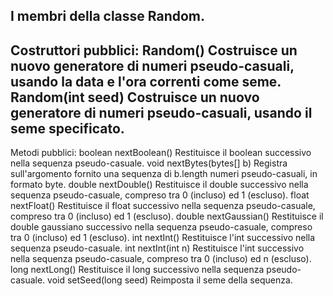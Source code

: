 I membri della classe Random.
--------------------------------------------------------------
Costruttori pubblici:
Random()			Costruisce un nuovo generatore
				di numeri pseudo-casuali,
				usando la data e l'ora
				correnti come seme.
Random(int seed)		Costruisce un nuovo generatore
				di numeri pseudo-casuali,
				usando il seme specificato.
--------------------------------------------------------------
Metodi pubblici:
boolean nextBoolean()		Restituisce il boolean
				successivo nella sequenza
				pseudo-casuale.
void nextBytes(bytes[] b)	Registra sull'argomento
				fornito una sequenza di
				b.length numeri
				pseudo-casuali, in formato
				byte.
double nextDouble()		Restituisce il double
				successivo nella sequenza
				pseudo-casuale, compreso tra 0
				(incluso) ed 1 (escluso).
float nextFloat()		Restituisce il float
				successivo nella sequenza
				pseudo-casuale, compreso tra 0
				(incluso) ed 1 (escluso).
double nextGaussian()		Restituisce il double
				gaussiano successivo nella
				sequenza pseudo-casuale,
				compreso tra 0 (incluso) ed 1
				(escluso).
int nextInt()			Restituisce l'int successivo
				nella sequenza pseudo-casuale.
int nextInt(int n)		Restituisce l'int successivo
				nella sequenza pseudo-casuale,
				compreso tra 0 (incluso) ed n
				(escluso).
long nextLong()			Restituisce il long successivo
				nella sequenza pseudo-casuale.
void setSeed(long seed)		Reimposta il seme della
				sequenza.
